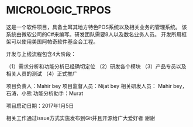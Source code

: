 # MICROLOGIC_TRPOS

这是一个软件项目，具备土耳其地方特色POS系统以及相关业务的管理系统。
该系统由微软公司的C#来编写。研发团队需要8人以及数名业务人员。
开发所用框架可以使用美国阿帕奇软件基金会工程。



开发与上线流程包含4大阶段：

（1）需求分析和功能分析已经确切定位
（2）研发各个模块
（3）产品专员以及相关人员的测试
（4）正式推广


项目负责人：Mahir bey
项目监督人员：Nijat bey
相关研发人员： Mahir bey，石涛，小熊
功能分析助手：Murat

项目启动日期：2017年1月5日



相关工作通过issue方式实施发布到Git并且开源给广大爱好者
谢谢
